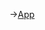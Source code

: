 -><a href="https://gosuslugi-eight.vercel.app/covid-cert/status/4ee1r3k3-00d1-8395-kh61-1bs8c443ab37?lang=ru&name=%D0%9B&endDate=09.10.2022&lname=%D0%9C&fname=%D0%90&date=10.05.2001&pass=40&pass2=026">App</a>
